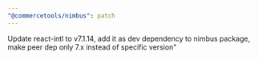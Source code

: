 ```yaml
---
"@commercetools/nimbus": patch
---
```


Update react-intl to v7.1.14, add it as dev dependency to nimbus package, make
peer dep only 7.x instead of specific version"

